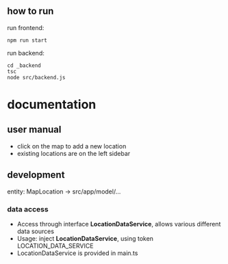 ## how to run
run frontend: 
```
npm run start
```

run backend:

```
cd _backend
tsc
node src/backend.js
```

# documentation
## user manual
- click on the map to add a new location
- existing locations are on the left sidebar

## development
entity: MapLocation -> src/app/model/...


### data access
- Access through interface **LocationDataService**, allows various different data sources
- Usage: inject **LocationDataService**, using token LOCATION_DATA_SERVICE
- LocationDataService is provided in main.ts
